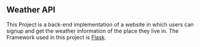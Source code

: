 ## Weather API

This Project is a back-end implementation of a website in which users can signup and get the weather information of the place they live in.
The Framework used in this project is [Flask](https://github.com/pallets/flask/).